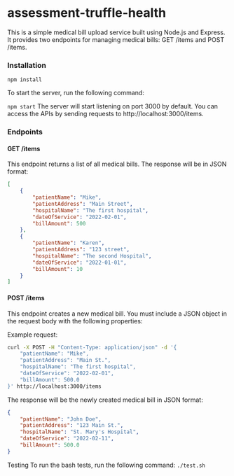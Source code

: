 # assessment-truffle-health
This is a simple medical bill upload service built using Node.js and Express. It provides two endpoints for managing medical bills: GET /items and POST /items.

### Installation

``` npm install ```

To start the server, run the following command:

``` npm start ```
The server will start listening on port 3000 by default. You can access the APIs by sending requests to http://localhost:3000/items.

### Endpoints
#### GET /items

This endpoint returns a list of all medical bills. The response will be in JSON format:

``` json
[
    {
        "patientName": "Mike",
        "patientAddress": "Main Street",
        "hospitalName": "The first hospital",
        "dateOfService": "2022-02-01",
        "billAmount": 500
    },
    {
        "patientName": "Karen",
        "patientAddress": "123 street",
        "hospitalName": "The second Hospital",
        "dateOfService": "2022-01-01",
        "billAmount": 10
    }
]
```

#### POST /items
This endpoint creates a new medical bill. You must include a JSON object in the request body with the following properties:

Example request:

``` bash
curl -X POST -H "Content-Type: application/json" -d '{
    "patientName": "Mike",
    "patientAddress": "Main St.",
    "hospitalName": "The first hospital",
    "dateOfService": "2022-02-01",
    "billAmount": 500.0
}' http://localhost:3000/items 
```

The response will be the newly created medical bill in JSON format:

``` json
{
    "patientName": "John Doe",
    "patientAddress": "123 Main St.",
    "hospitalName": "St. Mary's Hospital",
    "dateOfService": "2022-02-11",
    "billAmount": 500.0
}
```

Testing
To run the bash tests, run the following command:
``` ./test.sh   ```